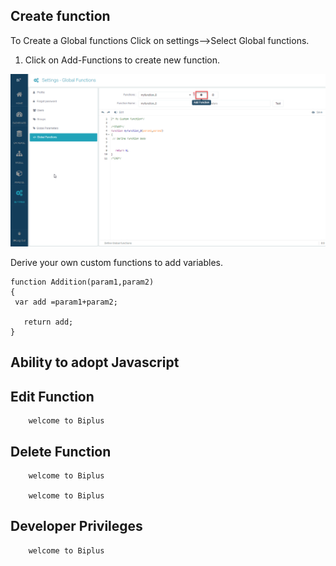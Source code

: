 ## Create function
 
 To Create a Global functions Click on settings-->Select Global functions.
 1. Click on Add-Functions to create new function.

 
![enter image description here](https://raw.githubusercontent.com/sv18042016/fp1/d9712e86a6881444e961d60dfc6aab30bf665172/images/func1.png)

Derive your own custom functions to add variables.

```
function Addition(param1,param2)
{
 var add =param1+param2;
 
   return add;
}

```


## Ability to adopt Javascript

## Edit Function

        welcome to Biplus


## Delete Function

        welcome to Biplus

        welcome to Biplus

## Developer Privileges


        welcome to Biplus

<!--stackedit_data:
eyJoaXN0b3J5IjpbMjQxNzQzNzA4XX0=
-->